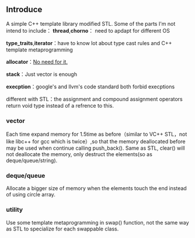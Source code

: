 ## Introduce

A simple C++ template library modified STL. Some of the parts I'm not intend to include：
**thread**,**chorno**： need to apdapt for different OS

**type_traits**,**iterator**：have to know lot about type cast rules and C++ template metaprogramming

**allocator**：[No need for it.](http://blog.csdn.net/Solstice/article/details/4401382)

**stack**：Just vector is enough

**execption**：google's and llvm's code standard both forbid execptions


different with STL：the assignment and compound assignment operators return void type instead of a refrence to this. 

### vector
Each time expand memory for 1.5time as before（similar to VC++ STL，not like libc++ for gcc which is twice）,so that the memory deallocated before may be used when continue calling push_back(). Same as STL, clear() will not deallocate the memory, only destruct the elements(so as deque/queue/string).

### deque/queue

Allocate a bigger size of memory when the elements touch the end instead of using circle array.

### utility
Use some template metaprogramming in swap() function, not the same way as STL to specialize for each swappable class.






